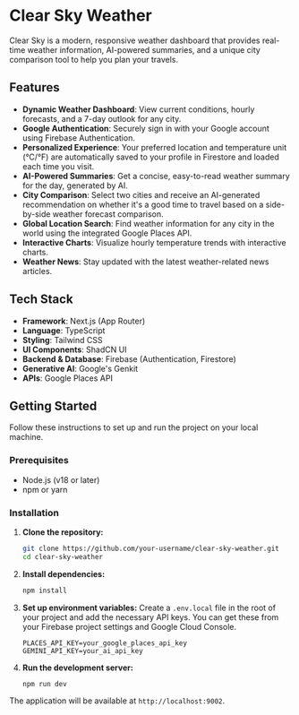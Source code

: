 # Clear Sky Weather

Clear Sky is a modern, responsive weather dashboard that provides real-time weather information, AI-powered summaries, and a unique city comparison tool to help you plan your travels.

## Features

- **Dynamic Weather Dashboard**: View current conditions, hourly forecasts, and a 7-day outlook for any city.
- **Google Authentication**: Securely sign in with your Google account using Firebase Authentication.
- **Personalized Experience**: Your preferred location and temperature unit (°C/°F) are automatically saved to your profile in Firestore and loaded each time you visit.
- **AI-Powered Summaries**: Get a concise, easy-to-read weather summary for the day, generated by AI.
- **City Comparison**: Select two cities and receive an AI-generated recommendation on whether it's a good time to travel based on a side-by-side weather forecast comparison.
- **Global Location Search**: Find weather information for any city in the world using the integrated Google Places API.
- **Interactive Charts**: Visualize hourly temperature trends with interactive charts.
- **Weather News**: Stay updated with the latest weather-related news articles.

## Tech Stack

- **Framework**: Next.js (App Router)
- **Language**: TypeScript
- **Styling**: Tailwind CSS
- **UI Components**: ShadCN UI
- **Backend & Database**: Firebase (Authentication, Firestore)
- **Generative AI**: Google's Genkit
- **APIs**: Google Places API

## Getting Started

Follow these instructions to set up and run the project on your local machine.

### Prerequisites

- Node.js (v18 or later)
- npm or yarn

### Installation

1.  **Clone the repository:**
    ```bash
    git clone https://github.com/your-username/clear-sky-weather.git
    cd clear-sky-weather
    ```

2.  **Install dependencies:**
    ```bash
    npm install
    ```

3.  **Set up environment variables:**
    Create a `.env.local` file in the root of your project and add the necessary API keys. You can get these from your Firebase project settings and Google Cloud Console.

    ```
    PLACES_API_KEY=your_google_places_api_key
    GEMINI_API_KEY=your_ai_api_key
    ```

4.  **Run the development server:**
    ```bash
    npm run dev
    ```

The application will be available at `http://localhost:9002`.
